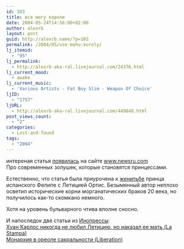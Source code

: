 ```yaml
---
id: 103
title: все могу короли
date: 2004-05-24T14:56:00+02:00
author: alexrb
layout: post
guid: http://alexrb.name/?p=103
permalink: /2004/05/vse-mohu-koroly/
lj_itemid:
  - "95"
lj_permalink:
  - http://alexrb-aka-ral.livejournal.com/24376.html
lj_current_mood:
  - awake
lj_current_music:
  - 'Various Artists - Fat Boy Slim - Weapon Of Choice'
ljID:
  - "1757"
ljURL:
  - http://alexrb-aka-ral.livejournal.com/449848.html
post_views_count:
  - "2"
categories:
  - Lost-and-found
tags:
  - "2004"
---
```

интереная статья <a href="http://www.newsru.com/world/24may2004/wedding2.html" target=_blank>появилась</a> на сайте www.newsru.com  
Про современных золушек, которые становятся принцессами.

Естественно, что статья была приурочена к <a href="http://news.bbc.co.uk/hi/russian/news/newsid\_3738000/3738505.stm" target=\_blank>женитьбе</a> принца испанского Фелипе с Летицией Ортис. Безымянный автор неплохо осветил исторические корни морганатических браков 20 века, но получилось как-то скомкано немного. 

Хотя на уровень бульварного чтива вполне сносно.

И напоследок две статьи из <a href="http://inopressa.ru/" target=_blank>Инопрессы</a>:  
<a href="http://inopressa.ru/lastampa/2004/05/24/15:29:13/svadba" target=_blank>Хуан Карлос никогда не любил Летицию, но наказал ее мать (La Stampa)</a>  
<a href="http://inopressa.ru/liberation/2004/05/21/14:35:12/monarchie" target=_blank>Монархия в ореоле сакральности (Liberation)</a>